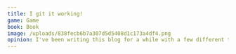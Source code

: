 ```yaml
---
title: I git it working!
game: Game
book: Book
image: /uploads/838fecb6b7a307d5d5408d1c173a4df4.png
opinion: I've been writing this blog for a while with a few different tools. I've been trying to find a simple way to blog from my phone while still owning my data. I managed an ok flow with GitHub Pages, Jekyll and Forestry.io but wanted it to be easier. After lots of searching I discovered GitJournal, an Android git app, which seems to give me everything I need! I'll post a full blog post once I've used it a bit more, but very promising so far!
---
```


